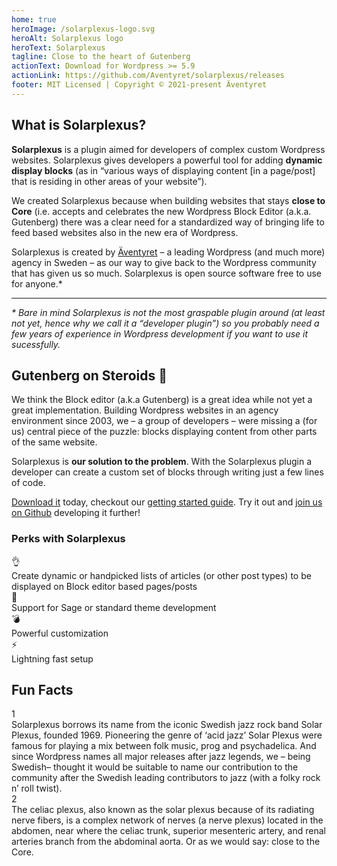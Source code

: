 ```yaml
---
home: true
heroImage: /solarplexus-logo.svg
heroAlt: Solarplexus logo
heroText: Solarplexus
tagline: Close to the heart of Gutenberg
actionText: Download for Wordpress >= 5.9
actionLink: https://github.com/Aventyret/solarplexus/releases
footer: MIT Licensed | Copyright © 2021-present Äventyret
---
```


<div class="grid">
  <div class="grid-col grid-col--6">

## What is Solarplexus?

**Solarplexus** is a plugin aimed for developers of complex custom Wordpress websites. Solarplexus gives developers a powerful tool for adding **dynamic display blocks** (as in “various ways of displaying content [in a page/post] that is residing in other areas of your website”).

We created Solarplexus because when building websites that stays **close to Core** (i.e. accepts and celebrates the new Wordpress Block Editor (a.k.a. Gutenberg) there was a clear need for a standardized way of bringing life to feed based websites also in the new era of Wordpress.

Solarplexus is created by [Äventyret](https://aventyret.com) – a leading Wordpress (and much more) agency in Sweden – as our way to give back to the Wordpress community that has given us so much. Solarplexus is open source software free to use for anyone.\*

---

_\* Bare in mind Solarplexus is not the most graspable plugin around (at least not yet, hence why we call it a “developer plugin”) so you probably need a few years of experience in Wordpress development if you want to use it sucessfully._

  </div>
  <div class="grid-col grid-col--6">

## Gutenberg on Steroids 💪

We think the Block editor (a.k.a Gutenberg) is a great idea while not yet a great implementation. Building Wordpress websites in an agency environment since 2003, we – a group of developers – were missing a (for us) central piece of the puzzle: blocks displaying content from other parts of the same website.

Solarplexus is **our solution to the problem**. With the Solarplexus plugin a developer can create a custom set of blocks through writing just a few lines of code.

[Download it](https://github.com/Aventyret/solarplexus/releases) today, checkout our [getting started guide](/guide/). Try it out and [join us on Github](https://github.com/Aventyret/solarplexus) developing it further!

<div class="facts">
  <h3>Perks with Solarplexus</h3>
  <div class="facts-item">
    <span>👌</span>
    <div>
      Create dynamic or handpicked lists of articles (or other post types) to be displayed on Block editor based pages/posts
    </div>
  </div>
  <div class="facts-item">
    <span>🎨</span>
    <div>
      Support for Sage or standard theme development
    </div>
  </div>
  <div class="facts-item">
    <span>💣</span>
    <div>
      Powerful customization
    </div>
  </div>
  <div class="facts-item">
    <span>⚡</span>
    <div>
      Lightning fast setup
    </div>
  </div>
</div>

  </div>
</div>

<div class="home-footer">
  <div class="home-footer-inner">
    <h2>Fun Facts</h2>
<div class="grid">
  <div class="grid-col grid-col--6">
    <div class="home-footer-fact">
      <span>1</span>
      <div>
        Solarplexus borrows its name from the iconic Swedish jazz rock band Solar Plexus, founded 1969. Pioneering the genre of ‘acid jazz’ Solar Plexus were famous for playing a mix between folk music, prog and psychadelica. And since Wordpress names all major releases after jazz legends, we – being Swedish– thought it would be suitable to name our contribution to the community after the Swedish leading contributors to jazz (with a folky rock n’ roll twist).
      </div>
    </div>
  </div>
  <div class="grid-col grid-col--6">
    <div class="home-footer-fact">
      <span>2</span>
      <div>
        The celiac plexus, also known as the solar plexus because of its radiating nerve fibers, is a complex network of nerves (a nerve plexus) located in the abdomen, near where the celiac trunk, superior mesenteric artery, and renal arteries branch from the abdominal aorta. Or as we would say: close to the Core.
      </div>
    </div>
  </div>
</div>
  </div>
</div>
